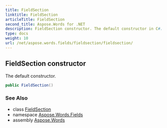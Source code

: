 ```yaml
---
title: FieldSection
linktitle: FieldSection
articleTitle: FieldSection
second_title: Aspose.Words for .NET
description: FieldSection constructor. The default constructor in C#.
type: docs
weight: 10
url: /net/aspose.words.fields/fieldsection/fieldsection/
---
```

## FieldSection constructor

The default constructor.

```csharp
public FieldSection()
```

### See Also

* class [FieldSection](../)
* namespace [Aspose.Words.Fields](../../fieldsection/)
* assembly [Aspose.Words](../../../)
